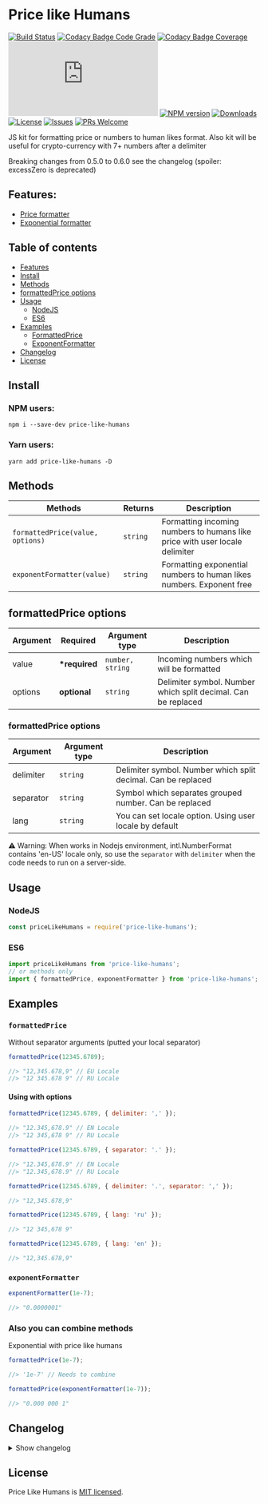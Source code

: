 # Price like Humans

[![Build Status](https://travis-ci.org/irodger/price-like-humans.svg?branch=master)](https://travis-ci.org/irodger/price-like-humans)
[![Codacy Badge Code Grade](https://api.codacy.com/project/badge/Grade/d28c98d454e4433e8cd643a824be8848)](https://www.codacy.com/manual/irodger/price-like-humans?utm_source=github.com&utm_medium=referral&utm_content=irodger/price-like-humans&utm_campaign=Badge_Grade)
[![Codacy Badge Coverage](https://api.codacy.com/project/badge/Coverage/d28c98d454e4433e8cd643a824be8848)](https://www.codacy.com/manual/irodger/price-like-humans?utm_source=github.com&utm_medium=referral&utm_content=irodger/price-like-humans&utm_campaign=Badge_Coverage)
[![Dist size](https://img.shields.io/github/size/irodger/price-like-humans/dist/index.js?label=dist%20size)](https://github.com/irodger/price-like-humans)
[![NPM version](https://badge.fury.io/js/price-like-humans.svg)](http://badge.fury.io/js/price-like-humans)
[![Downloads](https://img.shields.io/npm/dm/price-like-humans.svg)](http://npm-stat.com/charts.html?package=price-like-humans)
[![License](https://img.shields.io/github/license/irodger/price-like-humans.svg?style=flat-square)](https://github.com/irodger/price-like-humans/blob/master/LICENSE)
[![Issues](https://img.shields.io/github/issues/irodger/price-like-humans.svg?style=flat-square)](https://github.com/irodger/price-like-humans/issues)
[![PRs Welcome](https://img.shields.io/badge/PRs-welcome-brightgreen.svg?style=flat-square)](https://github.com/irodger/price-like-humans/pulls)

JS kit for formatting price or numbers to human likes format. Also kit will be useful for crypto-currency with 7+ numbers after a delimiter

Breaking changes from 0.5.0 to 0.6.0 see the changelog (spoiler: excessZero is deprecated)

## Features:

- [Price formatter](#formattedprice)
- [Exponential formatter](#exponentformatter)

## Table of contents

- [Features](#features)
- [Install](#install)
- [Methods](#methods)
- [formattedPrice options](#formattedprice-options)
- [Usage](#usage)
  - [NodeJS](#nodejs)
  - [ES6](#es6)
- [Examples](#examples)
  - [FormattedPrice](#formattedprice)
  - [ExponentFormatter](#exponentformatter)
- [Changelog](#changelog)
- [License](#license)

## Install

### NPM users:

```
npm i --save-dev price-like-humans
```

### Yarn users:

```
yarn add price-like-humans -D
```

## Methods

| Methods                          | Returns  | Description                                                                 |
| -------------------------------- | -------- | --------------------------------------------------------------------------- |
| `formattedPrice(value, options)` | `string` | Formatting incoming numbers to humans like price with user locale delimiter |
| `exponentFormatter(value)`       | `string` | Formatting exponential numbers to human likes numbers. Exponent free        |

## formattedPrice options

| Argument | Required       | Argument type    | Description                                                   |
| -------- | -------------- | ---------------- | ------------------------------------------------------------- |
| value    | **\*required** | `number, string` | Incoming numbers which will be formatted                      |
| options  | **optional**   | `string`         | Delimiter symbol. Number which split decimal. Can be replaced |

### formattedPrice options

| Argument  | Argument type | Description                                                   |
| --------- | ------------- | ------------------------------------------------------------- |
| delimiter | `string`      | Delimiter symbol. Number which split decimal. Can be replaced |
| separator | `string`      | Symbol which separates grouped number. Can be replaced        |
| lang      | `string`      | You can set locale option. Using user locale by default       |

⚠️ Warning: When works in Nodejs environment, intl.NumberFormat contains 'en-US' locale only, so use the `separator` with `delimiter` when the code needs to run on a server-side.

## Usage

### NodeJS

```javascript
const priceLikeHumans = require('price-like-humans');
```

### ES6

```javascript
import priceLikeHumans from 'price-like-humans';
// or methods only
import { formattedPrice, exponentFormatter } from 'price-like-humans';
```

## Examples

### `formattedPrice`

Without separator arguments (putted your local separator)

```javascript
formattedPrice(12345.6789);

//> "12,345.678,9" // EU Locale
//> "12 345.678 9" // RU Locale
```

#### Using with options

```javascript
formattedPrice(12345.6789, { delimiter: ',' });

//> "12.345,678.9" // EN Locale
//> "12 345,678 9" // RU Locale
```

```javascript
formattedPrice(12345.6789, { separator: '.' });

//> "12.345,678.9" // EN Locale
//> "12.345,678.9" // RU Locale
```

```javascript
formattedPrice(12345.6789, { delimiter: '.', separator: ',' });

//> "12,345.678,9"
```

```javascript
formattedPrice(12345.6789, { lang: 'ru' });

//> "12 345,678 9"
```

```javascript
formattedPrice(12345.6789, { lang: 'en' });

//> "12,345.678,9"
```

### `exponentFormatter`

```javascript
exponentFormatter(1e-7);

//> "0.0000001"
```

### Also you can combine methods

Exponential with price like humans

```javascript
formattedPrice(1e-7);

//> '1e-7' // Needs to combine
```

```javascript
formattedPrice(exponentFormatter(1e-7));

//> "0.000 000 1"
```

## Changelog

<details>
    <summary>Show changelog</summary>
    
    v0.7.0
    - Changed arguments in formattedPrice
    - Add more coverage and tests
    - Remove debian lang detector
    v0.6.7
    - Added prettier
    - Added dev unit tests
    - Fix imports with methods only
    v0.6.1
    - Added typescript
    - Added custom locale to formattedPrice
    - Added several tests
    - Added minifying
    - Removed excessZero function (if you need that func, just parseFloat your number)
    - Removed babel, compiling by rollup & typescript
    v0.5.0
    - Built with RollUp and Babel
    v0.4.0
    - Updated jest dependencies
    v0.3.5
    - Minor fixes 
    v0.3.1
    - Changed priceFormatter incoming arguments type. Now it takes an object or once value
    - Tested with [Jest](https://github.com/facebook/jest)
    - Refactored locale.js
    - Refactored formattedPrice: Add default values 
</details>

## License

Price Like Humans is [MIT licensed](https://github.com/irodger/price-like-humans/LICENSE).
